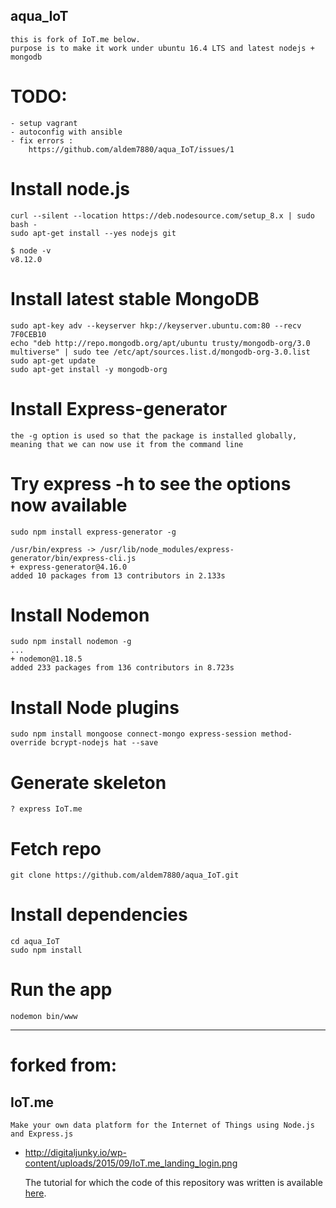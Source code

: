 ## aqua_IoT
    this is fork of IoT.me below.
    purpose is to make it work under ubuntu 16.4 LTS and latest nodejs + mongodb

# TODO:
	- setup vagrant
	- autoconfig with ansible
	- fix errors :
        https://github.com/aldem7880/aqua_IoT/issues/1

# Install node.js
```
curl --silent --location https://deb.nodesource.com/setup_8.x | sudo bash -
sudo apt-get install --yes nodejs git

$ node -v
v8.12.0

```
 
# Install latest stable MongoDB
```
sudo apt-key adv --keyserver hkp://keyserver.ubuntu.com:80 --recv 7F0CEB10
echo "deb http://repo.mongodb.org/apt/ubuntu trusty/mongodb-org/3.0 multiverse" | sudo tee /etc/apt/sources.list.d/mongodb-org-3.0.list
sudo apt-get update
sudo apt-get install -y mongodb-org
```
 
# Install Express-generator
    the -g option is used so that the package is installed globally, 
    meaning that we can now use it from the command line

# Try express -h to see the options now available
```
sudo npm install express-generator -g

/usr/bin/express -> /usr/lib/node_modules/express-generator/bin/express-cli.js
+ express-generator@4.16.0
added 10 packages from 13 contributors in 2.133s
```
 
# Install Nodemon
```
sudo npm install nodemon -g
...
+ nodemon@1.18.5
added 233 packages from 136 contributors in 8.723s

```

# Install Node plugins
```
sudo npm install mongoose connect-mongo express-session method-override bcrypt-nodejs hat --save
```

# Generate skeleton
    ? express IoT.me
 
# Fetch repo
```
git clone https://github.com/aldem7880/aqua_IoT.git
```

# Install dependencies
```
cd aqua_IoT
sudo npm install
``` 
# Run the app
```
nodemon bin/www
```

______________
# forked from:
## IoT.me
    Make your own data platform for the Internet of Things using Node.js and Express.js

- http://digitaljunky.io/wp-content/uploads/2015/09/IoT.me_landing_login.png

    The tutorial for which the code of this repository was written is available 
    [here](http://digitaljunky.io/make-your-own-data-platform-for-the-internet-of-things-using-node-js-and-express-js).
